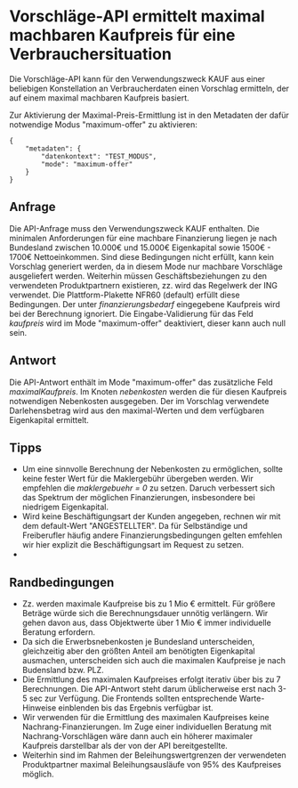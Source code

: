 # Vorschläge-API ermittelt maximal machbaren Kaufpreis für eine Verbrauchersituation

Die Vorschläge-API kann für den Verwendungszweck KAUF aus einer beliebigen Konstellation an Verbraucherdaten einen Vorschlag ermitteln, der auf einem maximal machbaren Kaufpreis basiert. 

Zur Aktivierung der Maximal-Preis-Ermittlung ist in den Metadaten der dafür notwendige Modus "maximum-offer" zu aktivieren:

```
{
    "metadaten": {
        "datenkontext": "TEST_MODUS",
        "mode": "maximum-offer"
    }
}
```

## Anfrage

Die API-Anfrage muss den Verwendungszweck KAUF enthalten. Die minimalen Anforderungen für eine machbare Finanzierung liegen je nach Bundesland zwischen 10.000€ und 15.000€ Eigenkapital sowie 1500€ - 1700€ Nettoeinkommen. Sind diese Bedingungen nicht erfüllt, kann kein Vorschlag generiert werden, da in diesem Mode nur machbare Vorschläge ausgeliefert werden. Weiterhin müssen Geschäftsbeziehungen zu den verwendeten Produktpartnern existieren, zz. wird das Regelwerk der ING verwendet. Die Plattform-Plakette NFR60 (default) erfüllt diese Bedingungen. Der unter _finanzierungsbedarf_ eingegebene Kaufpreis wird bei der Berechnung ignoriert. Die Eingabe-Validierung für das Feld _kaufpreis_ wird im Mode "maximum-offer" deaktiviert, dieser kann auch null sein.

## Antwort

Die API-Antwort enthält im Mode "maximum-offer" das zusätzliche Feld _maximalKaufpreis_. Im Knoten _nebenkosten_ werden die für diesen Kaufpreis notwendigen Nebenkosten ausgegeben. Der im Vorschlag verwendete Darlehensbetrag wird aus den maximal-Werten und dem verfügbaren Eigenkapital ermittelt.


## Tipps

- Um eine sinnvolle Berechnung der Nebenkosten zu ermöglichen, sollte keine fester Wert für die Maklergebühr übergeben werden. Wir empfehlen die _maklergebuehr = 0_ zu setzen. Daruch verbessert sich das Spektrum der möglichen Finanzierungen, insbesondere bei niedrigem Eigenkapital.
- Wird keine Beschäftigungsart der Kunden angegeben, rechnen wir mit dem default-Wert "ANGESTELLTER". Da für Selbständige und Freiberufler häufig andere Finanzierungsbedingungen gelten emfehlen wir hier explizit die Beschäftigungsart im Request zu setzen.
- 

## Randbedingungen

- Zz. werden maximale Kaufpreise bis zu 1 Mio € ermittelt. Für größere Beträge würde sich die Berechnungsdauer unnötig verlängern. Wir gehen davon aus, dass Objektwerte über 1 Mio € immer individuelle Beratung erfordern. 
- Da sich die Erwerbsnebenkosten je Bundesland unterscheiden, gleichzeitig aber den größten Anteil am benötigten Eigenkapital ausmachen, unterscheiden sich auch die maximalen Kaufpreise je nach Budensland bzw. PLZ.
- Die Ermittlung des maximalen Kaufpreises erfolgt iterativ über bis zu 7 Berechnungen. Die API-Antwort steht darum üblicherweise erst nach 3-5 sec zur Verfügung. Die Frontends sollten entsprechende Warte-Hinweise einblenden bis das Ergebnis verfügbar ist.
- Wir verwenden für die Ermittlung des maximalen Kaufpreises keine Nachrang-Finanzierungen. Im Zuge einer individuellen Beratung mit Nachrang-Vorschlägen wäre dann auch ein höherer maximaler Kaufpreis darstellbar als der von der API bereitgestellte.
- Weiterhin sind im Rahmen der Beleihungswertgrenzen der verwendeten Produktpartner maximal Beleihungsausläufe von 95% des Kaufpreises möglich.
